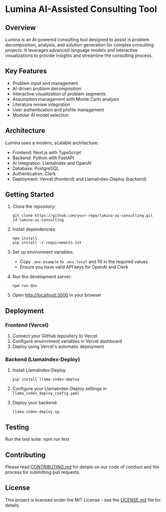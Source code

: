 # Lumina AI-Assisted Consulting Tool

## Overview

Lumina is an AI-powered consulting tool designed to assist in problem decomposition, analysis, and solution generation for complex consulting projects. It leverages advanced language models and interactive visualizations to provide insights and streamline the consulting process.

## Key Features

- Problem input and management
- AI-driven problem decomposition
- Interactive visualization of problem segments
- Assumption management with Monte Carlo analysis
- Literature review integration
- User authentication and profile management
- Modular AI model selection

## Architecture

Lumina uses a modern, scalable architecture:

- Frontend: Next.js with TypeScript
- Backend: Python with FastAPI
- AI Integration: LlamaIndex and OpenAI
- Database: PostgreSQL
- Authentication: Clerk
- Deployment: Vercel (frontend) and LlamaIndex-Deploy (backend)

## Getting Started

1. Clone the repository:
   ```
   git clone https://github.com/your-repo/lumina-ai-consulting.git
   cd lumina-ai-consulting
   ```

2. Install dependencies:
   ```
   npm install
   pip install -r requirements.txt
   ```

3. Set up environment variables:
   - Copy `.env.example` to `.env.local` and fill in the required values
   - Ensure you have valid API keys for OpenAI and Clerk

4. Run the development server:
   ```
   npm run dev
   ```

5. Open [http://localhost:3000](http://localhost:3000) in your browser

## Deployment

### Frontend (Vercel)

1. Connect your GitHub repository to Vercel
2. Configure environment variables in Vercel dashboard
3. Deploy using Vercel's automatic deployment

### Backend (LlamaIndex-Deploy)

1. Install LlamaIndex-Deploy:
   ```
   pip install llama-index-deploy
   ```

2. Configure your LlamaIndex-Deploy settings in `llama_index_deploy_config.yaml`

3. Deploy your backend:
   ```
   llama-index-deploy up
   ```

## Testing

Run the test suite:
npm run test

## Contributing

Please read [CONTRIBUTING.md](CONTRIBUTING.md) for details on our code of conduct and the process for submitting pull requests.

## License

This project is licensed under the MIT License - see the [LICENSE.md](LICENSE.md) file for details.